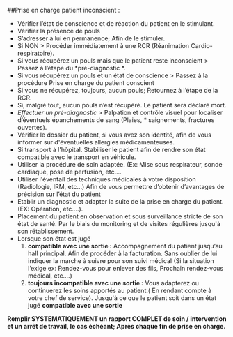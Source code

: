 ##Prise en charge patient inconscient :
* Vérifier l’état de conscience et de réaction du patient en le stimulant.
* Vérifier la présence de pouls
* S’adresser à lui en permanence; Afin de le stimuler.
* Si NON > Procéder immédiatement à une RCR (Réanimation Cardio-respiratoire).
* Si vous récupérez un pouls mais que le patient reste inconscient > Passez à l’étape du *pré-diagnostic *.
* Si vous récupérez un pouls et un état de conscience > Passez à la procédure Prise en charge du patient conscient
* Si vous ne récupérez, toujours, aucun pouls; Retournez à l’étape de la RCR.
* Si, malgré tout, aucun pouls n’est récupéré. Le patient sera déclaré mort.
* *Effectuer un pré-diagnostic* > Palpation et contrôle visuel pour localiser d’éventuels épanchements de sang (Plaies, * saignements, fractures ouvertes).
* Vérifier le dossier du patient, si vous avez son identité, afin de vous informer sur d'éventuelles allergies médicamenteuses.
* Si transport à l'hôpital. Stabiliser le patient afin de rendre son état compatible avec le transport en véhicule.
* Utiliser la procédure de soin adaptée. (Ex: Mise sous respirateur, sonde cardiaque, pose de perfusion, etc….
* Utiliser l'éventail des techniques médicales à votre disposition (Radiologie, IRM, etc…) Afin de vous permettre d’obtenir d’avantages de précision sur l’état du patient
* Etablir un diagnostic et adapter la suite de la prise en charge du patient. (EX: Opération, etc….).
* Placement du patient en observation et sous surveillance stricte de son état de santé. Par le biais du monitoring et de visites régulières jusqu'à son rétablissement.
* Lorsque son état est jugé
  1. **compatible avec une sortie :** Accompagnement du patient jusqu’au hall principal. Afin de procéder à la facturation. Sans oublier de lui indiquer la marche à suivre pour son suivi médical (Si la situation l’exige ex: Rendez-vous pour enlever des fils, Prochain rendez-vous médical, etc….)
  1. **toujours incompatible avec une sortie :** Vous adapterez ou continuerez les soins apportés au patient.( En rendant compte à votre chef de service). Jusqu'à ce que le patient soit dans un état jugé **compatible avec une sortie**

**Remplir SYSTEMATIQUEMENT un rapport COMPLET de soin / intervention et un arrêt de travail, le cas échéant; Après chaque fin de prise en charge.**
